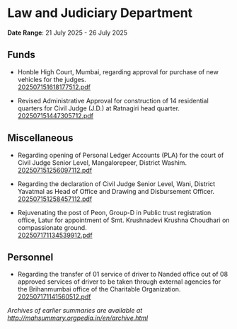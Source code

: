 # Law and Judiciary Department

**Date Range**: 21 July 2025 - 26 July 2025


## Funds
- Honble High Court, Mumbai, regarding approval for purchase of new vehicles for the judges.\
  [202507151618177512.pdf](https://gr.maharashtra.gov.in/Site/Upload/Government%20Resolutions/English/202507151618177512.pdf)

- Revised Administrative Approval for construction of 14 residential quarters for Civil Judge (J.D.) at Ratnagiri head quarter.\
  [202507151447305712.pdf](https://gr.maharashtra.gov.in/Site/Upload/Government%20Resolutions/English/202507151447305712.pdf)

## Miscellaneous
- Regarding opening of Personal Ledger Accounts (PLA) for the court of Civil Judge Senior Level, Mangalorepeer, District Washim.\
  [202507151256097112.pdf](https://gr.maharashtra.gov.in/Site/Upload/Government%20Resolutions/English/202507151256097112.pdf)

- Regarding the declaration of Civil Judge Senior Level, Wani, District Yavatmal as Head of Office and Drawing and Disbursement Officer.\
  [202507151258457112.pdf](https://gr.maharashtra.gov.in/Site/Upload/Government%20Resolutions/English/202507151258457112.pdf)

- Rejuvenating the post of Peon, Group-D in Public trust registration office, Latur for appointment of Smt. Krushnadevi Krushna Choudhari on compassionate ground.\
  [202507171134539912.pdf](https://gr.maharashtra.gov.in/Site/Upload/Government%20Resolutions/English/202507171134539912.pdf)

## Personnel
- Regarding the transfer of 01 service of driver to Nanded office out of 08 approved services of driver to be taken through external agencies for the Brihanmumbai office of the Charitable Organization.\
  [202507171141560512.pdf](https://gr.maharashtra.gov.in/Site/Upload/Government%20Resolutions/English/202507171141560512.pdf)


*Archives of earlier summaries are available at http://mahsummary.orgpedia.in/en/archive.html*